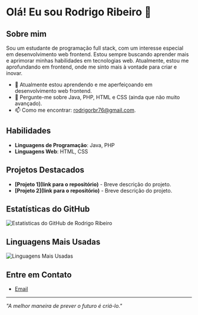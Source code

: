 # Olá! Eu sou Rodrigo Ribeiro 👋

## Sobre mim
Sou um estudante de programação full stack, com um interesse especial em desenvolvimento web frontend. Estou sempre buscando aprender mais e aprimorar minhas habilidades em tecnologias web. Atualmente, estou me aprofundando em frontend, onde me sinto mais à vontade para criar e inovar.

- 🌱 Atualmente estou aprendendo e me aperfeiçoando em desenvolvimento web frontend.
- 💬 Pergunte-me sobre Java, PHP, HTML e CSS (ainda que não muito avançado).
- 📫 Como me encontrar: [rodrigorbr76@gmail.com](mailto:rodrigorbr76@gmail.com).

## Habilidades
- **Linguagens de Programação**: Java, PHP
- **Linguagens Web**: HTML, CSS

## Projetos Destacados
- **[Projeto 1](link para o repositório)** - Breve descrição do projeto.
- **[Projeto 2](link para o repositório)** - Breve descrição do projeto.

## Estatísticas do GitHub
![Estatísticas do GitHub de Rodrigo Ribeiro](https://github-readme-stats.vercel.app/api?username=rodrigorbr76&show_icons=true&theme=radical)

## Linguagens Mais Usadas
![Linguagens Mais Usadas](https://github-readme-stats.vercel.app/api/top-langs/?username=rodrigorbr76&layout=compact&theme=radical)

## Entre em Contato
- [Email](mailto:rodrigorbr76@gmail.com)

---

*"A melhor maneira de prever o futuro é criá-lo."*


